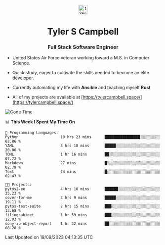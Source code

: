 <p align="center">
<a href="https://www.linkedin.com/in/t36campbell" target="blank"><img align="center" src="https://ik.imagekit.io/t36campbell/Portfolio/linkedin.png.original_m8bbGgPh6.png" alt="t36campbell" height="30" width="30" /></a>
</p>
<h1 align="center">Tyler S Campbell</h1>
<h3 align="center">Full Stack Software Engineer</h3>

* United States Air Force veteran working toward a M.S. in Computer Science.

* Quick study, eager to cultivate the skills needed to become an elite developer.

* Currently automating my life with **Ansible** and teaching myself **Rust**

* All of my projects are available at [https://tylercampbell.space/](https://tylercampbell.space/)

<!--START_SECTION:waka-->
![Code Time](http://img.shields.io/badge/Code%20Time-2%2C821%20hrs%2048%20mins-blue)

📊 **This Week I Spent My Time On** 

```text
💬 Programming Languages: 
Python                   10 hrs 23 mins      ████████████████░░░░░░░░░   62.86 % 
YAML                     3 hrs 18 mins       █████░░░░░░░░░░░░░░░░░░░░   20.06 % 
TOML                     1 hr 16 mins        ██░░░░░░░░░░░░░░░░░░░░░░░   07.72 % 
Markdown                 27 mins             █░░░░░░░░░░░░░░░░░░░░░░░░   02.79 % 
Text                     24 mins             █░░░░░░░░░░░░░░░░░░░░░░░░   02.43 % 

🐱‍💻 Projects: 
pytos2-ee                4 hrs 10 mins       ██████░░░░░░░░░░░░░░░░░░░   25.23 % 
cover-for-me             3 hrs 9 mins        █████░░░░░░░░░░░░░░░░░░░░   19.11 % 
pytos-test-suite         2 hrs 15 mins       ███░░░░░░░░░░░░░░░░░░░░░░   13.68 % 
filingcabinet            1 hr 59 mins        ███░░░░░░░░░░░░░░░░░░░░░░   12.03 % 
sony-ip-object-report    1 hr 22 mins        ██░░░░░░░░░░░░░░░░░░░░░░░   08.28 % 
```


 Last Updated on 19/09/2023 04:13:35 UTC
<!--END_SECTION:waka-->
